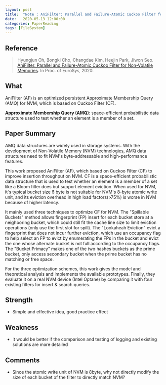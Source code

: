 ```yaml
---
layout: post
title:  "Note : AniFilter: Parallel and Failure-Atomic Cuckoo Filter for Non-Volatile Memories"
date:   2020-05-13 12:00:00
categories: PaperReading
tags: [FileSystem]
---
```


## Reference


> Hyungjun Oh, Bongki Cho, Changdae Kim, Heejin Park, Jiwon Seo. [AniFilter: Parallel and Failure-Atomic Cuckoo Filter for Non-Volatile Memories](https://dl.acm.org/doi/pdf/10.1145/3342195.3387528). In Proc. of EuroSys, 2020.

## What

AniFilter (AF) is an optimized persistent Approximate Membership Query (AMQ) for NVM, which is based on Cuckoo Filter (CF).
<!-- more -->

**Approximate Membership Query (AMQ)**: space-efficient probabilistic data structure used to test whether an element is a member of a set.

## Paper Summary

AMQ data structures are widely used in storage systems. With the development of Non-Volatile Memory (NVM) technologies, AMQ data structures need to fit NVM's byte-addressable and high-performance features.

This work proposed AniFilter (AF), which based on Cuckoo Filter (CF) to improve insertion throughput on NVM. CF is a space-efficient probabilistic data structure that is used to test whether an element is a member of a set like a Bloom filter does but support element eviction. When used for NVM, it's typical bucket size 6 byte is not suitable for NVM's 8-byte atomic write unit, and its eviction overhead in high load factors(>75%) is worse in NVM because of higher latency.

It mainly used three techniques to optimize CF for NVM. The "Spillable Buckets" method allows fingerprint (FP) insert for each bucket store at a neighboring bucket, which could still fit the cache line size to limit eviction operations (only use the first slot for spill). The "Lookaheah Eviction" evict a fingerprint that does not incur further eviction, which use an occupancy flag to help select an FP to evict by enumerating the FPs in the bucket and evict the one whose alternate bucket is not full according to the occupancy flags. The "Bucket Primacy" makes one of the two hashes buckets as the prime bucket, only access secondary bucket when the prime bucket has no matching or free space.

For the three optimization schemes, this work gives the model and theoretical analysis and implements the available prototypes. Finally, they evaluate it on a real NVM device (Intel Optane) by comparing it with four existing filters for insert & search queries.

## Strength

* Simple and effective idea, good practice effect

## Weakness

* It would be better if the comparison and testing of logging and existing solutions are more detailed

## Comments

* Since the atomic write unit of NVM is 8byte, why not directly modify the size of each bucket of the filter to directly match NVM?